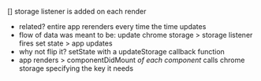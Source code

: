[] storage listener is added on each render

- related? entire app rerenders every time the time updates
- flow of data was meant to be: update chrome storage > storage
  listener fires set state > app updates
- why not flip it? setState with a updateStorage callback
  function
- app renders > componentDidMount _of each component_ calls
  chrome storage specifying the key it needs
